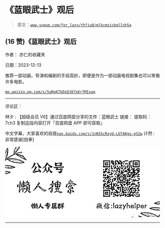 # 《蓝眼武士》观后

> 原文：[`www.yuque.com/for_lazy/thfiu8/mlkcmzicbqllnh5a`](https://www.yuque.com/for_lazy/thfiu8/mlkcmzicbqllnh5a)

## (16 赞)《蓝眼武士》观后

作者： 亦仁的收藏夹

日期：2023-12-13

推荐一部动画，导演和编剧的手段高妙，即便是作为一部动画电视剧集也可以笑傲许多电影。

[`mp.weixin.qq.com/s/5aRpK7kDsDJ87xKrfMIxag`](https://mp.weixin.qq.com/s/5aRpK7kDsDJ87xKrfMIxag)

* * *

评论区：

林夕 : 【超级会员 V6】通过百度网盘分享的文件：蓝眼武士
链接：
提取码：7ch3
复制这段内容打开「百度网盘 APP 即可获取」

中文字幕，大家喜欢的自提[`pan.baidu.com/s/1nNIkcRxyU-LbTAKgs-gS2w`](https://pan.baidu.com/s/1nNIkcRxyU-LbTAKgs-gS2w)
计然 : 非常感谢[抱拳]

![](img/21de372a77ea1f441c613f7316831ae1.png)

* * *